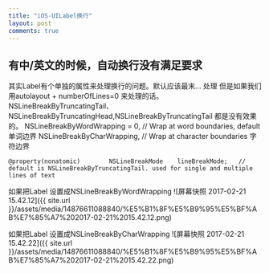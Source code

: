 ```yaml
---
title: "iOS-UILabel换行"
layout: post
comments: true
---
```

## 有中/英文的时候，自动换行没有满足要求

其实Label有个单独的属性来处理换行的问题。默认应该最末... 处理
但是如果我们用autolayout + numberOfLines=0 来处理的话。NSLineBreakByTruncatingTail、NSLineBreakByTruncatingHead,NSLineBreakByTruncatingTail 都是没有效果的。
NSLineBreakByWordWrapping = 0,     	// Wrap at word boundaries, default 单词边界
NSLineBreakByCharWrapping,		// Wrap at character boundaries 字符边界
```
@property(nonatomic)        NSLineBreakMode    lineBreakMode;   // default is NSLineBreakByTruncatingTail. used for single and multiple lines of text
```

如果把Label 设置成NSLineBreakByWordWrapping
![屏幕快照 2017-02-21 15.42.12]({{ site.url }}/assets/media/14876611088840/%E5%B1%8F%E5%B9%95%E5%BF%AB%E7%85%A7%202017-02-21%2015.42.12.png)

如果把Label 设置成NSLineBreakByCharWrapping
![屏幕快照 2017-02-21 15.42.22]({{ site.url }}/assets/media/14876611088840/%E5%B1%8F%E5%B9%95%E5%BF%AB%E7%85%A7%202017-02-21%2015.42.22.png)




